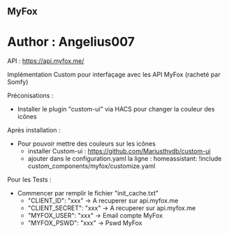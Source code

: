 ## MyFox
# Author : Angelius007

API : https://api.myfox.me/

Implémentation Custom pour interfaçage avec les API MyFox (racheté par Somfy)

Préconisations :
- Installer le plugin "custom-ui" via HACS pour changer la couleur des icônes

Après installation :
- Pour pouvoir mettre des couleurs sur les icônes
    - installer Custom-ui : https://github.com/Mariusthvdb/custom-ui
    - ajouter dans le configuration.yaml la ligne : 
        homeassistant: !include custom_components/myfox/customize.yaml



Pour les Tests :

- Commencer par remplir le fichier "init_cache.txt"
    - "CLIENT_ID": "xxx" -> A recuperer sur api.myfox.me
    - "CLIENT_SECRET": "xxx" -> A recuperer sur api.myfox.me
    - "MYFOX_USER": "xxx" -> Email compte MyFox
    - "MYFOX_PSWD": "xxx"  -> Pswd MyFox

